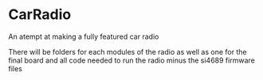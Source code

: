 # CarRadio
An atempt at making a fully featured car radio

There will be folders for each modules of the radio as well as one for the final board and all code needed to run the radio minus the si4689 firmware files
